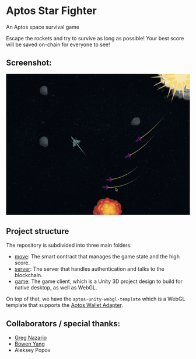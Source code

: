 # Aptos Star Fighter

An Aptos space survival game

Escape the rockets and try to survive as long as possible!
Your best score will be saved on-chain for everyone to see!

## Screenshot:
<img src="screenshot.png" />

## Project structure

The repository is subdivided into three main folders:
- [move](move): The smart contract that manages the game state and the high score.
- [server](server): The server that handles authentication and talks to the blockchain.
- [game](game): The game client, which is a Unity 3D project design to build for native desktop, as well as WebGL.

On top of that, we have the `aptos-unity-webgl-template` which is a WebGL
template that supports the [Aptos Wallet Adapter](https://github.com/aptos-labs/aptos-wallet-adapter).

## Collaborators / special thanks:
- [Greg Nazario](https://github.com/gregnazario)
- [Bowen Yang](https://github.com/bowenyang007)
- Aleksey Popov
